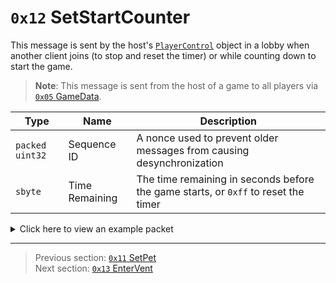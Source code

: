 # `0x12` SetStartCounter

This message is sent by the host's [`PlayerControl`](../05_innernetobject_types/04_playercontrol.md) object in a lobby when another client joins (to stop and reset the timer) or while counting down to start the game.

> **Note**: This message is sent from the host of a game to all players via [`0x05` GameData](../02_root_message_types/05_gamedata.md).

| Type | Name | Description |
| --- | --- | --- |
| `packed uint32` | Sequence ID | A nonce used to prevent older messages from causing desynchronization |
| `sbyte` | Time Remaining | The time remaining in seconds before the game starts, or `0xff` to reset the timer |

<details>
    <summary>Click here to view an example packet</summary>

```
01              # Reliable packet
005f            # Nonce
0b0005          # Hazel message (tag of 0x05 = GameData)
    d3503f8a    # Game ID: -1975562029 (REDSUS)
    040002      # Hazel message (tag of 0x02 = RPC)
      5a        # Sender (PlayerControl) Net ID: 90
      12        # RPC Call ID: 16 (SetStartCounter)
      11        # Sequence ID: 17
      05        # Time Remaining: 5 seconds
```
</details>

---

> Previous section: [`0x11` SetPet](17_setpet.md)<br>
> Next section: [`0x13` EnterVent](19_entervent.md)
